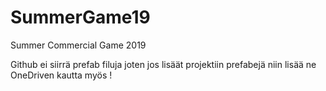 # SummerGame19
Summer Commercial Game 2019


Github ei siirrä prefab filuja joten jos lisäät projektiin prefabejä niin lisää ne OneDriven kautta myös !

